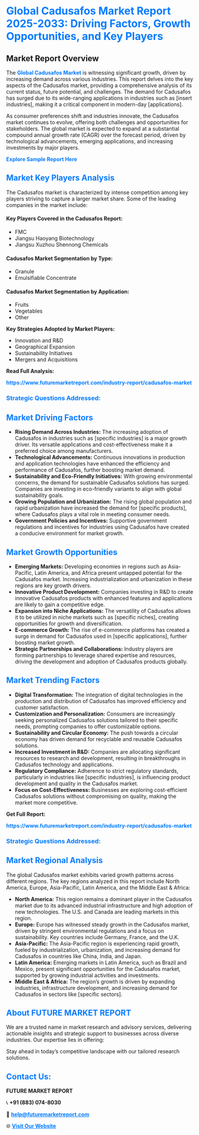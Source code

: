 <h1 style="color: #007BFF;">Global Cadusafos Market Report 2025-2033: Driving Factors, Growth Opportunities, and Key Players</h1>

<section id="overview">
<h2>Market Report Overview</h2>
<p>The <a href="https://www.futuremarketreport.com/industry-report/cadusafos-market" style="color: #007BFF; text-decoration: none;"><strong>Global Cadusafos Market</strong></a> is witnessing significant growth, driven by increasing demand across various industries. This report delves into the key aspects of the Cadusafos market, providing a comprehensive analysis of its current status, future potential, and challenges. The demand for Cadusafos has surged due to its wide-ranging applications in industries such as [insert industries], making it a critical component in modern-day [applications].</p>
<p>As consumer preferences shift and industries innovate, the Cadusafos market continues to evolve, offering both challenges and opportunities for stakeholders. The global market is expected to expand at a substantial compound annual growth rate (CAGR) over the forecast period, driven by technological advancements, emerging applications, and increasing investments by major players.</p>
</section>

<section id="overview">
<p><a href="https://www.futuremarketreport.com/request-sample/reportId=27606" style="color: #007BFF; text-decoration: none;"><strong>Explore Sample Report Here</strong></a></p>
</section>

<section id="key-players">
<h2 style="color: #007BFF;">Market Key Players Analysis</h2>
<p>The Cadusafos market is characterized by intense competition among key players striving to capture a larger market share. Some of the leading companies in the market include:</p>
<h4>Key Players Covered in the Cadusafos Report:</h4>
<ul><li>FMC</li><li>Jiangsu Haoyang Biotechnology</li><li>Jiangsu Xuzhou Shennong Chemicals</li></ul>
<h4>Cadusafos Market Segmentation by Type:</h4>
<ul><li>Granule</li><li>Emulsifiable Concentrate</li></ul>

<h4>Cadusafos Market Segmentation by Application:</h4>
<ul><li>Fruits</li><li>Vegetables</li><li>Other</li></ul>
<p><strong>Key Strategies Adopted by Market Players:</strong></p>
<ul>
<li>Innovation and R&D</li>
<li>Geographical Expansion</li>
<li>Sustainability Initiatives</li>
<li>Mergers and Acquisitions</li>
</ul>
</section>

<section>
<p><strong>Read Full Analysis: </strong></p><a href="https://www.futuremarketreport.com/industry-report/cadusafos-market" style="color: #007BFF; text-decoration: none;"><strong>https://www.futuremarketreport.com/industry-report/cadusafos-market</strong></a>
<h3 style="color: #007BFF;">Strategic Questions Addressed:</h3>
</section>

<section id="driving-factors">
<h2 style="color: #007BFF;">Market Driving Factors</h2>
<ul>
<li><strong>Rising Demand Across Industries:</strong> The increasing adoption of Cadusafos in industries such as [specific industries] is a major growth driver. Its versatile applications and cost-effectiveness make it a preferred choice among manufacturers.</li>
<li><strong>Technological Advancements:</strong> Continuous innovations in production and application technologies have enhanced the efficiency and performance of Cadusafos, further boosting market demand.</li>
<li><strong>Sustainability and Eco-Friendly Initiatives:</strong> With growing environmental concerns, the demand for sustainable Cadusafos solutions has surged. Companies are investing in eco-friendly variants to align with global sustainability goals.</li>
<li><strong>Growing Population and Urbanization:</strong> The rising global population and rapid urbanization have increased the demand for [specific products], where Cadusafos plays a vital role in meeting consumer needs.</li>
<li><strong>Government Policies and Incentives:</strong> Supportive government regulations and incentives for industries using Cadusafos have created a conducive environment for market growth.</li>
</ul>
</section>

<section id="growth-opportunities">
<h2 style="color: #007BFF;">Market Growth Opportunities</h2>
<ul>
<li><strong>Emerging Markets:</strong> Developing economies in regions such as Asia-Pacific, Latin America, and Africa present untapped potential for the Cadusafos market. Increasing industrialization and urbanization in these regions are key growth drivers.</li>
<li><strong>Innovative Product Development:</strong> Companies investing in R&D to create innovative Cadusafos products with enhanced features and applications are likely to gain a competitive edge.</li>
<li><strong>Expansion into Niche Applications:</strong> The versatility of Cadusafos allows it to be utilized in niche markets such as [specific niches], creating opportunities for growth and diversification.</li>
<li><strong>E-commerce Growth:</strong> The rise of e-commerce platforms has created a surge in demand for Cadusafos used in [specific applications], further boosting market growth.</li>
<li><strong>Strategic Partnerships and Collaborations:</strong> Industry players are forming partnerships to leverage shared expertise and resources, driving the development and adoption of Cadusafos products globally.</li>
</ul>
</section>

<section id="trending-factors">
<h2 style="color: #007BFF;">Market Trending Factors</h2>
<ul>
<li><strong>Digital Transformation:</strong> The integration of digital technologies in the production and distribution of Cadusafos has improved efficiency and customer satisfaction.</li>
<li><strong>Customization and Personalization:</strong> Consumers are increasingly seeking personalized Cadusafos solutions tailored to their specific needs, prompting companies to offer customizable options.</li>
<li><strong>Sustainability and Circular Economy:</strong> The push towards a circular economy has driven demand for recyclable and reusable Cadusafos solutions.</li>
<li><strong>Increased Investment in R&D:</strong> Companies are allocating significant resources to research and development, resulting in breakthroughs in Cadusafos technology and applications.</li>
<li><strong>Regulatory Compliance:</strong> Adherence to strict regulatory standards, particularly in industries like [specific industries], is influencing product development and quality in the Cadusafos market.</li>
<li><strong>Focus on Cost-Effectiveness:</strong> Businesses are exploring cost-efficient Cadusafos solutions without compromising on quality, making the market more competitive.</li>
</ul>
</section>

<section>
<p><strong>Get Full Report: </strong></p><a href="https://www.futuremarketreport.com/industry-report/cadusafos-market" style="color: #007BFF; text-decoration: none;"><strong>https://www.futuremarketreport.com/industry-report/cadusafos-market</strong></a>
<h3 style="color: #007BFF;">Strategic Questions Addressed:</h3>
</section>


<section id="regional-analysis">
<h2 style="color: #007BFF;">Market Regional Analysis</h2>
<p>The global Cadusafos market exhibits varied growth patterns across different regions. The key regions analyzed in this report include North America, Europe, Asia-Pacific, Latin America, and the Middle East & Africa:</p>
<ul>
<li><strong>North America:</strong> This region remains a dominant player in the Cadusafos market due to its advanced industrial infrastructure and high adoption of new technologies. The U.S. and Canada are leading markets in this region.</li>
<li><strong>Europe:</strong> Europe has witnessed steady growth in the Cadusafos market, driven by stringent environmental regulations and a focus on sustainability. Key countries include Germany, France, and the U.K.</li>
<li><strong>Asia-Pacific:</strong> The Asia-Pacific region is experiencing rapid growth, fueled by industrialization, urbanization, and increasing demand for Cadusafos in countries like China, India, and Japan.</li>
<li><strong>Latin America:</strong> Emerging markets in Latin America, such as Brazil and Mexico, present significant opportunities for the Cadusafos market, supported by growing industrial activities and investments.</li>
<li><strong>Middle East & Africa:</strong> The region’s growth is driven by expanding industries, infrastructure development, and increasing demand for Cadusafos in sectors like [specific sectors].</li>
</ul>
</section>

<footer>
<h2 style="color: #007BFF;">About FUTURE MARKET REPORT</h2>
<p>We are a trusted name in market research and advisory services, delivering actionable insights and strategic support to businesses across diverse industries. Our expertise lies in offering:</p>

<p>Stay ahead in today’s competitive landscape with our tailored research solutions.</p>

<h2 style="color: #007BFF;">Contact Us:</h2>
<p><strong>FUTURE MARKET REPORT</strong></p>
<p>📞 <strong>+91 (883) 074-8030</strong></p>
<p>📧 <strong><a href="mailto:help@futuremarketreport.com" style="color: #007BFF;">help@futuremarketreport.com</a></strong></p>
<p>🌐 <strong><a href="https://www.futuremarketreport.com/" style="color: #007BFF;">Visit Our Website</a></strong></p>
</footer>